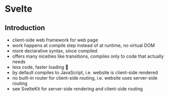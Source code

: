 # Svelte



## Introduction

- client-side web framework for web page
- work happens at compile step instead of at runtime, no virtual DOM
- more declarative syntax, since compiled
- offers many niceities like transitions, compiles only to code that actually needs
- less code, faster loading 🎉
- by default compiles to JavaScript, i.e. website is client-side rendered
- no built-in router for client-side routing, i.e. website uses server-side routing
- see SvelteKit for server-side rendering and client-side routing